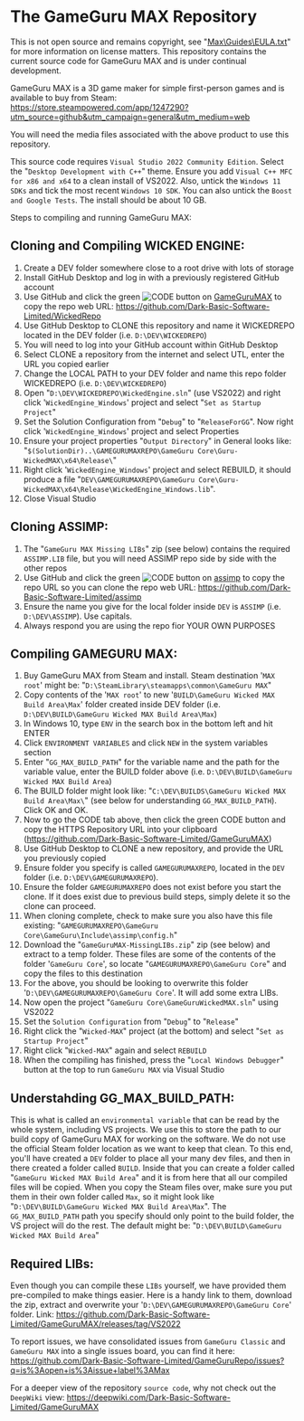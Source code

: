# The GameGuru MAX Repository

This is not open source and remains copyright, see "[Max\Guides\EULA.txt](https://github.com/Dark-Basic-Software-Limited/GameGuruMAX/blob/main/Guides/EULA.txt)" for more information on license matters. This repository contains the current source code for GameGuru MAX and is under continual development.

GameGuru MAX is a 3D game maker for simple first-person games and is available to buy from Steam: https://store.steampowered.com/app/1247290?utm_source=github&utm_campaign=general&utm_medium=web

You will need the media files associated with the above product to use this repository.

This source code requires `Visual Studio 2022 Community Edition`. Select the "`Desktop Development with C++`" theme. Ensure you add `Visual C++ MFC for x86 and x64` to a clean install of VS2022. Also, untick the `Windows 11 SDKs` and tick the most recent `Windows 10 SDK`. You can also untick the `Boost and Google Tests`. The install should be about 10 GB.

Steps to compiling and running GameGuru MAX:

## Cloning and Compiling WICKED ENGINE:

1. Create a DEV folder somewhere close to a root drive with lots of storage
2. Install GitHub Desktop and log in with a previously registered GitHub account
3. Use GitHub and click the green ![CODE](https://img.shields.io/badge/CODE-006400?style=flat&logoColor=white) button on [GameGuruMAX](https://github.com/Dark-Basic-Software-Limited/GameGuruMAX) to copy the repo web URL: https://github.com/Dark-Basic-Software-Limited/WickedRepo
4. Use GitHub Desktop to CLONE this repository and name it WICKEDREPO located in the DEV folder (i.e. `D:\DEV\WICKEDREPO`)
5. You will need to log into your GitHub account within GitHub Desktop
6. Select CLONE a repository from the internet and select UTL, enter the URL you copied earlier
7. Change the LOCAL PATH to your DEV folder and name this repo folder WICKEDREPO (i.e. `D:\DEV\WICKEDREPO`)
8. Open "`D:\DEV\WICKEDREPO\WickedEngine.sln`" (use VS2022) and right click '`WickedEngine_Windows`' project and select "`Set as Startup Project`" 
9. Set the Solution Configuration from "`Debug`" to "`ReleaseForGG`". Now right click '`WickedEngine_Windows`' project and select Properties
10. Ensure your project properties "`Output Directory`" in General looks like: "`$(SolutionDir)..\GAMEGURUMAXREPO\GameGuru Core\Guru-WickedMAX\x64\Release\`"
11. Right click '`WickedEngine_Windows`' project and select REBUILD, it should produce a file "`DEV\GAMEGURUMAXREPO\GameGuru Core\Guru-WickedMAX\x64\Release\WickedEngine_Windows.lib`".
12. Close Visual Studio

## Cloning ASSIMP:

1. The "`GameGuru MAX Missing LIBs`" zip (see below) contains the required `ASSIMP.LIB` file, but you will need ASSIMP repo side by side with the other repos
2. Use GitHub and click the green ![CODE](https://img.shields.io/badge/CODE-006400?style=flat&logoColor=white) button on [assimp](https://github.com/Dark-Basic-Software-Limited/assimp) to copy the repo URL so you can clone the repo web URL: https://github.com/Dark-Basic-Software-Limited/assimp
3. Ensure the name you give for the local folder inside `DEV` is `ASSIMP` (i.e. `D:\DEV\ASSIMP`). Use capitals.
4. Always respond you are using the repo fior YOUR OWN PURPOSES

## Compiling GAMEGURU MAX:

1. Buy GameGuru MAX from Steam and install. Steam destination '`MAX root`' might be: "`D:\SteamLibrary\steamapps\common\GameGuru MAX`"
2. Copy contents of the '`MAX root`' to new '`BUILD\GameGuru Wicked MAX Build Area\Max`' folder created inside DEV folder (i.e. `D:\DEV\BUILD\GameGuru Wicked MAX Build Area\Max`)
3. In Windows 10, type `ENV` in the search box in the bottom left and hit ENTER
4. Click `ENVIRONMENT VARIABLES` and click `NEW` in the system variables section
5. Enter "`GG_MAX_BUILD_PATH`" for the variable name and the path for the variable value, enter the BUILD folder above (i.e. `D:\DEV\BUILD\GameGuru Wicked MAX Build Area`)
6. The BUILD folder might look like: "`C:\DEV\BUILDS\GameGuru Wicked MAX Build Area\Max\`" (see below for understanding `GG_MAX_BUILD_PATH`). Click OK and OK.
7. Now to go the CODE tab above, then click the green CODE button and copy the HTTPS Repository URL into your clipboard (https://github.com/Dark-Basic-Software-Limited/GameGuruMAX)
9. Use GitHub Desktop to CLONE a new repository, and provide the URL you previously copied
10. Ensure folder you specify is called `GAMEGURUMAXREPO`, located in the `DEV` folder (i.e. `D:\DEV\GAMEGURUMAXREPO`).
11. Ensure the folder `GAMEGURUMAXREPO` does not exist before you start the clone. If it does exist due to previous build steps, simply delete it so the clone can proceed.
12. When cloning complete, check to make sure you also have this file existing: "`GAMEGURUMAXREPO\GameGuru Core\GameGuru\Include\assimp\config.h`"
13. Download the "`GameGuruMAX-MissingLIBs.zip`" zip (see below) and extract to a temp folder. These files are some of the contents of the folder '`GameGuru Core`', so locate "`GAMEGURUMAXREPO\GameGuru Core`" and copy the files to this destination
14. For the above, you should be looking to overwrite this folder '`D:\DEV\GAMEGURUMAXREPO\GameGuru Core`'. It will add some extra LIBs.
15. Now open the project "`GameGuru Core\GameGuruWickedMAX.sln`" using VS2022
16. Set the `Solution Configuration` from "`Debug`" to "`Release`"
17. Right click the "`Wicked-MAX`" project (at the bottom) and select "`Set as Startup Project`"
18. Right click "`Wicked-MAX`" again and select `REBUILD`
19. When the compiling has finished, press the "`Local Windows Debugger`" button at the top to run `GameGuru MAX` via Visual Studio

## Understahding GG_MAX_BUILD_PATH:

This is what is called an `environmental variable` that can be read by the whole system, including VS projects. We use this to store the path to our build copy of GameGuru MAX for working on the software. We do not use the official Steam folder location as we want to keep that clean. To this end, you'll have created a `DEV` folder to place all your many dev files, and then in there created a folder called `BUILD`. Inside that you can create a folder called "`GameGuru Wicked MAX Build Area`" and it is from here that all our compiled files will be copied. When you copy the Steam files over, make sure you put them in their own folder called `Max`, so it might look like "`D:\DEV\BUILD\GameGuru Wicked MAX Build Area\Max`". The `GG_MAX_BUILD_PATH` path you specify should only point to the build folder, the VS project will do the rest. The default might be: "`D:\DEV\BUILD\GameGuru Wicked MAX Build Area`"

## Required LIBs:

Even though you can compile these `LIBs` yourself, we have provided them pre-compiled to make things easier. Here is a handy link to them, download the zip, extract and overwrite your '`D:\DEV\GAMEGURUMAXREPO\GameGuru Core`' folder. Link: https://github.com/Dark-Basic-Software-Limited/GameGuruMAX/releases/tag/VS2022

To report issues, we have consolidated issues from `GameGuru Classic` and `GameGuru MAX` into a single issues board, you can find it here: https://github.com/Dark-Basic-Software-Limited/GameGuruRepo/issues?q=is%3Aopen+is%3Aissue+label%3AMax

For a deeper view of the repository `source code`, why not check out the `DeepWiki` view:
https://deepwiki.com/Dark-Basic-Software-Limited/GameGuruMAX
